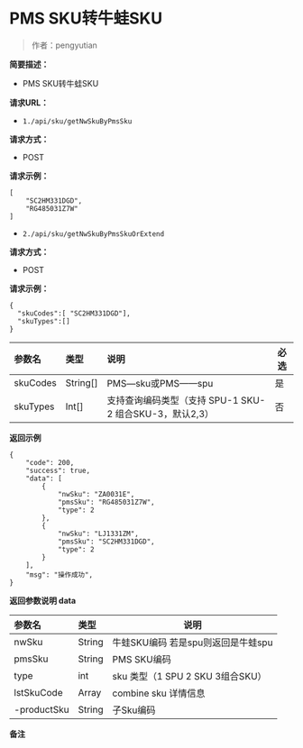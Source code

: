 # PMS SKU转牛蛙SKU

> 作者：pengyutian

**简要描述：** 

- PMS SKU转牛蛙SKU

**请求URL：** 
- `1./api/sku/getNwSkuByPmsSku`
  
**请求方式：**
- POST 

**请求示例：**

```
[
    "SC2HM331DGD",
    "RG485031Z7W"
]
```


- `2./api/sku/getNwSkuByPmsSkuOrExtend`

**请求方式：**
- POST 

**请求示例：**

```
{
  "skuCodes":[ "SC2HM331DGD"],
  "skuTypes":[]
}
```
|参数名|类型|说明|必选|
|:----    |:---|:----- |-----   |
| skuCodes   |String[]|PMS—sku或PMS——spu |是   |
| skuTypes   |Int[]|支持查询编码类型（支持 SPU-1 SKU-2 组合SKU-3，默认2,3） | 否  |




 **返回示例**
``` 
{
    "code": 200,
    "success": true,
    "data": [
        {
            "nwSku": "ZA0031E",
            "pmsSku": "RG485031Z7W",
			"type": 2
        },
        {
            "nwSku": "LJ1331ZM",
            "pmsSku": "SC2HM331DGD",
			"type": 2
        }
    ],
    "msg": "操作成功",
}
```

 **返回参数说明 data** 

|参数名|类型|说明|
|:-----  |:-----|-----|
|nwSku |String   |牛蛙SKU编码 若是spu则返回是牛蛙spu|
|pmsSku |String   |PMS SKU编码|
|type |int   |sku 类型（1 SPU 2 SKU 3组合SKU）|
|lstSkuCode |Array   |combine sku 详情信息|
|-productSku |String   |子Sku编码|


 **备注**